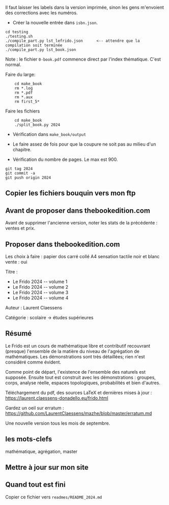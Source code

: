 Il faut laisser les labels dans la version imprimée, sinon les gens m'envoient des corrections
avec les numéros.


- Créer la nouvelle entrée dans `isbn.json`.

```
cd testing
./testing.sh
./compile_part.py lst_lefrido.json      <-- attendre que la compilation soit terminée
./compile_part.py lst_book.json
```
Note : le fichier `0-book.pdf` commence direct par l'index thématique. C'est normal.


Faire du large:
```
    cd make_book
    rm *.log
    rm *.pdf
    rm *.aux
    rm first_5*
```

Faire les fichiers
```
    cd make_book
    ./split_book.py 2024
```

- Vérification dans `make_book/output`
- Le faire assez de fois pour que la coupure ne soit pas au milieu d'un chapitre.

- Vérification du nombre de pages. Le max est 900.

```
git tag 2024
git commit -a
git push origin 2024
```

## Copier les fichiers bouquin vers mon ftp


## Avant de proposer dans thebookedition.com

Avant de supprimer l'ancienne version, noter les stats de la précédente : ventes et prix.

## Proposer dans thebookedition.com

Les choix à faire :
papier
dos carré collé
A4
sensation tactile
noir et blanc
vente : oui


Titre : 
- Le Frido 2024 -- volume 1
- Le Frido 2024 -- volume 2
- Le Frido 2024 -- volume 3
- Le Frido 2024 -- volume 4

Auteur :
Laurent Claessens

Catégorie : scolaire -> études supérieures


## Résumé

Le Frido est un cours de mathématique libre et contributif recouvrant (presque) l'ensemble de la matière du niveau de l'agrégation de mathématiques. Les démonstrations sont très détaillées; rien n'est considéré comme évident.

Comme point de départ, l'existence de l'ensemble des naturels est supposée. Ensuite tout est construit avec les démonstrations : groupes, corps, analyse réelle, espaces topologiques, probabilités et bien d'autres.

Téléchargement du pdf, des sources LaTeX et dernières mises à jour : 
https://laurent.claessens-donadello.eu/frido.html

Gardez un oeil sur erratum :
https://github.com/LaurentClaessens/mazhe/blob/master/erratum.md

Une nouvelle version tous les mois de septembre.

## les mots-clefs

mathématique, agrégation, master



## Mettre à jour sur mon site


## Quand tout est fini


Copier ce fichier vers `readmes/README_2024.md`
